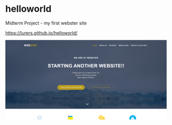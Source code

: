 # helloworld
Midterm Project - my first webster site

https://lurers.github.io/helloworld/

![Screenshot](/img/screenshot.png)
